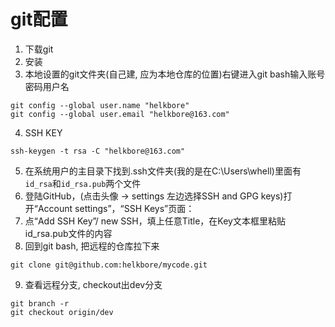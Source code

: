 # git配置
1. 下载git
2. 安装
3. 本地设置的git文件夹(自己建, 应为本地仓库的位置)右键进入git bash输入账号密码用户名
```
git config --global user.name "helkbore"
git config --global user.email "helkbore@163.com"
```
4. SSH KEY
```
ssh-keygen -t rsa -C "helkbore@163.com"
```
5. 在系统用户的主目录下找到.ssh文件夹(我的是在C:\Users\whell)里面有`id_rsa`和`id_rsa.pub`两个文件
6. 登陆GitHub，(点击头像 -> settings 左边选择SSH and GPG keys)打开“Account settings”，“SSH Keys”页面：
7. 点“Add SSH Key”/ new SSH，填上任意Title，在Key文本框里粘贴id_rsa.pub文件的内容
8. 回到git bash, 把远程的仓库拉下来
```
git clone git@github.com:helkbore/mycode.git
```
9. 查看远程分支, checkout出dev分支
```
git branch -r
git checkout origin/dev
```